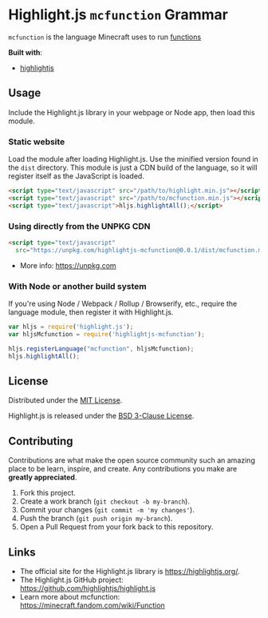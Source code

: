 # Highlight.js `mcfunction` Grammar

`mcfunction` is the language Minecraft uses to run [functions](https://minecraft.fandom.com/wiki/Function)

**Built with**:

* [highlightjs](https://github.com/highlightjs/highlight.js)

## Usage

Include the Highlight.js library in your webpage or Node app, then load this module.

### Static website

Load the module after loading Highlight.js.  Use the minified version found in the `dist` directory.  This module is just a CDN build of the language, so it will register itself as the JavaScript is loaded.

```html
<script type="text/javascript" src="/path/to/highlight.min.js"></script>
<script type="text/javascript" src="/path/to/mcfunction.min.js"></script>
<script type="text/javascript">hljs.highlightAll();</script>
```

### Using directly from the UNPKG CDN

```html
<script type="text/javascript"
  src="https://unpkg.com/highlightjs-mcfunction@0.0.1/dist/mcfunction.min.js"></script>
```

* More info: <https://unpkg.com>

### With Node or another build system

If you're using Node / Webpack / Rollup / Browserify, etc., require the language module, then register it with Highlight.js.

```javascript
var hljs = require('highlight.js');
var hljsMcfunction = require('highlightjs-mcfunction');

hljs.registerLanguage("mcfunction", hljsMcfunction);
hljs.highlightAll();
```

## License

Distributed under the [MIT License](./LICENSE.md).

Highlight.js is released under the [BSD 3-Clause License](https://github.com/highlightjs/highlight.js/blob/master/LICENSE).

## Contributing

Contributions are what make the open source community such an amazing place to be learn, inspire, and create. Any contributions you make are **greatly appreciated**.

1. Fork this project.
2. Create a work branch (`git checkout -b my-branch`).
3. Commit your changes (`git commit -m 'my changes'`).
4. Push the branch (`git push origin my-branch`).
5. Open a Pull Request from your fork back to this repository.

## Links

* The official site for the Highlight.js library is <https://highlightjs.org/>.
* The Highlight.js GitHub project: <https://github.com/highlightjs/highlight.js>
* Learn more about mcfunction: <https://minecraft.fandom.com/wiki/Function>
